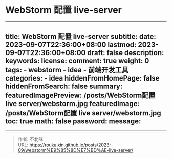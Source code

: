 # WebStorm 配置 live-server

---
title: WebStorm 配置 live-server
subtitle:
date: 2023-09-07T22:36:00+08:00
lastmod:  2023-09-07T22:36:00+08:00
draft: false
description:
keywords:
license:
comment: true
weight: 0
tags:
    - webstorm
    - idea
    - 前端开发工具
categories:
    - idea
hiddenFromHomePage: false
hiddenFromSearch: false
summary:
featuredImagePreview: /posts/WebStorm配置 live server/webstorm.jpg
featuredImage: /posts/WebStorm配置 live server/webstorm.jpg
toc: true
math: false
password:
message:
---

---

> 作者: 不北咪  
> URL: https://roukaixin.github.io/posts/2023-09/webstorm%E9%85%8D%E7%BD%AE-live-server/  

